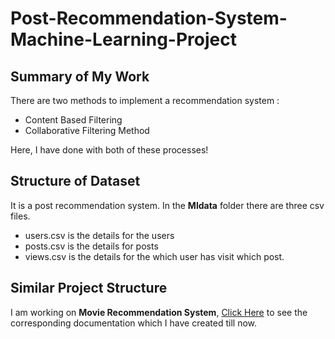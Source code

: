 # Post-Recommendation-System-Machine-Learning-Project
## Summary of My Work
There are two methods to implement a recommendation system :
- Content Based Filtering
- Collaborative Filtering Method

Here, I have done with both of these processes!
## Structure of Dataset
It is a post recommendation system. In the **Mldata** folder there are three csv files.
- users.csv is the details for the users
- posts.csv is the details for posts
- views.csv is the details for the which user has visit which post.

## Similar Project Structure
I am working on **Movie Recommendation System**, [Click Here](https://movie-recommendation-system.netlify.app/) to see the corresponding documentation which I have created till now.
